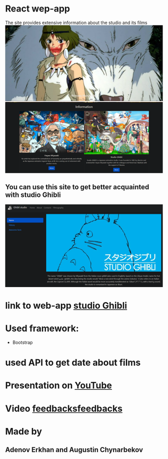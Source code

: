 # React wep-app

The site provides extensive information about the studio and its films
![](https://github.com/GalliFrey7/web-Ghibli/blob/master/img/1.png)
![](https://github.com/GalliFrey7/web-Ghibli/blob/master/img/2.png)

## You can use this site to get better acquainted with studio Ghibli

![](https://github.com/GalliFrey7/web-Ghibli/blob/master/img/3.png)

# link to web-app [studio Ghibli](https://web-ghibli.herokuapp.com/)

# Used framework:
- Bootstrap

# used API to get date about films

# Presentation on [YouTube](https://youtu.be/sPbsM1fHLig)

# Video [feedbacks](https://drive.google.com/file/d/1ik57bP5-iv1I4S2Ob9NhisQzxdNZFcNT/view?usp=sharing)[feedbacks](https://drive.google.com/file/d/1MfZ9O3qZVyasxmCY_Goh1vT2S0cY7TPV/view?usp=sharing )

# Made by
## Adenov Erkhan and Augustin Chynarbekov
